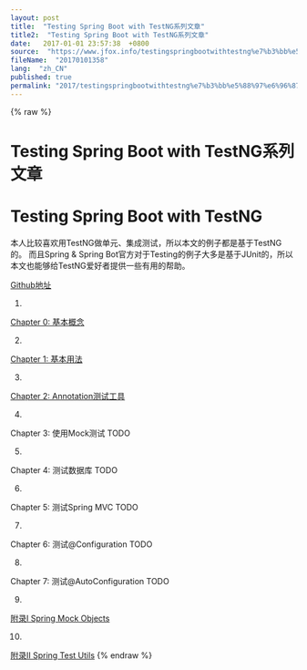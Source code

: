 ```yaml
---
layout: post
title:  "Testing Spring Boot with TestNG系列文章"
title2:  "Testing Spring Boot with TestNG系列文章"
date:   2017-01-01 23:57:38  +0800
source:  "https://www.jfox.info/testingspringbootwithtestng%e7%b3%bb%e5%88%97%e6%96%87%e7%ab%a0.html"
fileName:  "20170101358"
lang:  "zh_CN"
published: true
permalink: "2017/testingspringbootwithtestng%e7%b3%bb%e5%88%97%e6%96%87%e7%ab%a0.html"
---
```

{% raw %}
# Testing Spring Boot with TestNG系列文章 


# Testing Spring Boot with TestNG

本人比较喜欢用TestNG做单元、集成测试，所以本文的例子都是基于TestNG的。
而且Spring & Spring Bot官方对于Testing的例子大多是基于JUnit的，所以本文也能够给TestNG爱好者提供一些有用的帮助。

[Github地址](https://www.jfox.info/go.php?url=https://github.com/chanjarster/spring-test-examples)

1. 
[Chapter 0: 基本概念](https://www.jfox.info/go.php?url=https://segmentfault.com/a/1190000010277603)

2. 
[Chapter 1: 基本用法](https://www.jfox.info/go.php?url=https://segmentfault.com/a/1190000010277712)

3. 
[Chapter 2: Annotation测试工具](https://www.jfox.info/go.php?url=https://segmentfault.com/a/1190000010278179)

4. 
Chapter 3: 使用Mock测试 TODO

5. 
Chapter 4: 测试数据库 TODO

6. 
Chapter 5: 测试Spring MVC TODO

7. 
Chapter 6: 测试@Configuration TODO

8. 
Chapter 7: 测试@AutoConfiguration TODO

9. 
[附录I Spring Mock Objects](https://www.jfox.info/go.php?url=https://segmentfault.com/a/1190000010277892)

10. 
[附录II Spring Test Utils](https://www.jfox.info/go.php?url=https://segmentfault.com/a/1190000010277954)
{% endraw %}